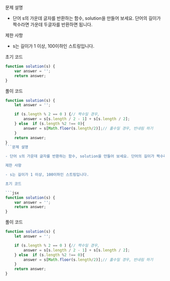 문제 설명

- 단어 s의 가운데 글자를 반환하는 함수, solution을 만들어 보세요. 단어의 길이가 짝수라면 가운데 두글자를 반환하면 됩니다.

제한 사항

- s는 길이가 1 이상, 100이하인 스트링입니다.

초기 코드

```jsx
function solution(s) {
    var answer = '';
    return answer;
}
```

풀이 코드

```jsx
function solution(s) {
    let answer = '';

    if (s.length % 2 == 0 ) {// 짝수일 경우,
        answer = s[s.length / 2 - 1] + s[s.length / 2];
    } else  if (s.length %2 !== 0){
        answer = s[Math.floor(s.length/2)];// 홀수일 경우, 반내림 하기
    }
    return answer;
}
```문제 설명

- 단어 s의 가운데 글자를 반환하는 함수, solution을 만들어 보세요. 단어의 길이가 짝수라면 가운데 두글자를 반환하면 됩니다.

제한 사항

- s는 길이가 1 이상, 100이하인 스트링입니다.

초기 코드

```jsx
function solution(s) {
    var answer = '';
    return answer;
}
```

풀이 코드

```jsx
function solution(s) {
    let answer = '';

    if (s.length % 2 == 0 ) {// 짝수일 경우,
        answer = s[s.length / 2 - 1] + s[s.length / 2];
    } else  if (s.length %2 !== 0){
        answer = s[Math.floor(s.length/2)];// 홀수일 경우, 반내림 하기
    }
    return answer;
}
```